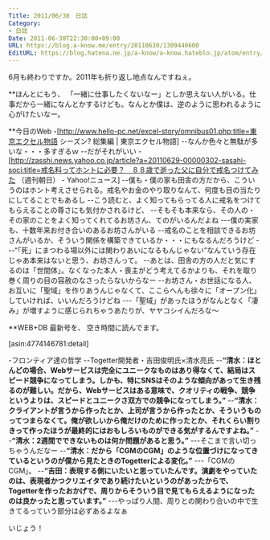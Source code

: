 ```yaml
---
Title: 2011/06/30　日誌
Category:
- 日誌
Date: 2011-06-30T22:30:00+09:00
URL: https://blog.a-know.me/entry/20110630/1309440600
EditURL: https://blog.hatena.ne.jp/a-know/a-know.hateblo.jp/atom/entry/12921228815727979575
---
```



6月も終わりですか。2011年も折り返し地点なんですねぇ。


**ほんとにもう、
「一緒に仕事したくないなー」としか思えない人がいる。仕事だから一緒になんとかするけども。なんとか僕は、逆のように思われるように心がけたいなー。



**今日のWeb
-[http://www.hello-pc.net/excel-story/omnibus01.php:title=東京エクセル物語 シーズン? 総集編 | 東京エクセル物語]
--なんか色々と無駄が多いな・・・多すぎるｗ
--だがそれがいい
-[http://zasshi.news.yahoo.co.jp/article?a=20110629-00000302-sasahi-soci:title=戒名料ってホントに必要？　８８歳で逝った父に自分で戒名つけてみた （週刊朝日） - Yahoo!ニュース]
--僕も・僕の家も田舎の方だから、こういうのはホント考えさせられる。戒名やお金のやり取りなんて、何度も目の当たりにしてることでもあるし
--こう読むと、よく知ってもらってる人に戒名をつけてもらえることの尊さにも気付かされるけど、
--そもそも本来なら、その人の・その家のことをよく知ってくれてるお坊さん、てのがいるんだよね
---僕の実家も、十数年来お付き合いのあるお坊さんがいる
--戒名のことを相談できるお坊さんがいるか、そういう関係を構築できているか・・・にもなるんだろうけど
---“「死」にまつわる場以外には関わりあいになるもんじゃない”なんていう存在じゃあ本来はないと思う、お坊さんって。
--あとは、田舎の方の人だと気にするのは「世間体」。なくなった本人・喪主がどう考えてるかよりも、それを取り巻く周りの目の容赦のなさったらないからなー
--お坊さん・お世話になる人、お互いに「聖域」を作りあうんじゃなくて、ここらへんも徐々に「オープン化」していければ、いいんだろうけどね
---「聖域」があったほうがなんとなく「凄み」が増すように感じられちゃうあたりが、ヤヤコシイんだろな〜



**WEB+DB 最新号を、
空き時間に読んでます。

[asin:4774146781:detail]


-フロンティア達の哲学
--Togetter開発者・吉田俊明氏×清水亮氏
--<span class="deco" style="font-weight:bold;">“清水：ほとんどの場合、Webサービスは完全にユニークなものはあり得なくて、結局はスピード競争になってしまう。しかも、特にSNSはそのような傾向があって生き残るのが難しい。だから、Webサービスはある意味で、クオリティの戦争、競争というよりは、スピードとユニークさ双方での競争になってしまう。”</span>
--<span class="deco" style="font-weight:bold;">“清水：クライアントが言うから作ったとか、上司が言うから作ったとか、そういうものってつまらなくて。俺が欲しいから俺だけのために作ったとか、それくらい割りきって作ったほうが最終的にはおもしろいものができる気がするんですよね。”</span>
--<span class="deco" style="font-weight:bold;">“清水：2週間でできないものは何か問題があると思う。”</span>
---そこまで言い切っちゃうんだなー
--<span class="deco" style="font-weight:bold;">“清水：だから「CGMのCGM」のような位置づけになってきているというのが僕から見たときのTogetterによる変化。”</span>
---「CGMのCGM」。
--<span class="deco" style="font-weight:bold;">“吉田：表現する側にいたいと思っていたんです。演劇をやっていたのは、表現者かつクリエイタであり続けたいというのがあったからで、Togetterを作ったおかげで、周りからそういう目で見てもらえるようになったのは良かったと思っています。”</span>
---やっぱり人間、周りとの関わり合いの中で生きてるっていう部分は必ずあるよなぁ



いじょう！


<script src="https://moshi-moshi.moshimo.works/moshimoshi/a_know_blog/20110630-1309440600?title=2011/06/30%E3%80%80%E6%97%A5%E8%AA%8C"></script>
